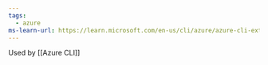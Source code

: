 ```yaml
---
tags:
  - azure
ms-learn-url: https://learn.microsoft.com/en-us/cli/azure/azure-cli-extensions-list
---
```

Used by [[Azure CLI]]